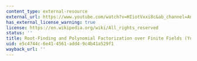 ```yaml
---
content_type: external-resource
external_url: https://www.youtube.com/watch?v=HIiotVxxi8c&ab_channel=AndrewSutherland
has_external_license_warning: true
license: https://en.wikipedia.org/wiki/All_rights_reserved
status: ''
title: Root-Finding and Polynomial Factorization over Finite Fields (YouTube)
uid: e5c4744c-6e41-4561-add4-9c4b41a529f1
wayback_url: ''
---
```

